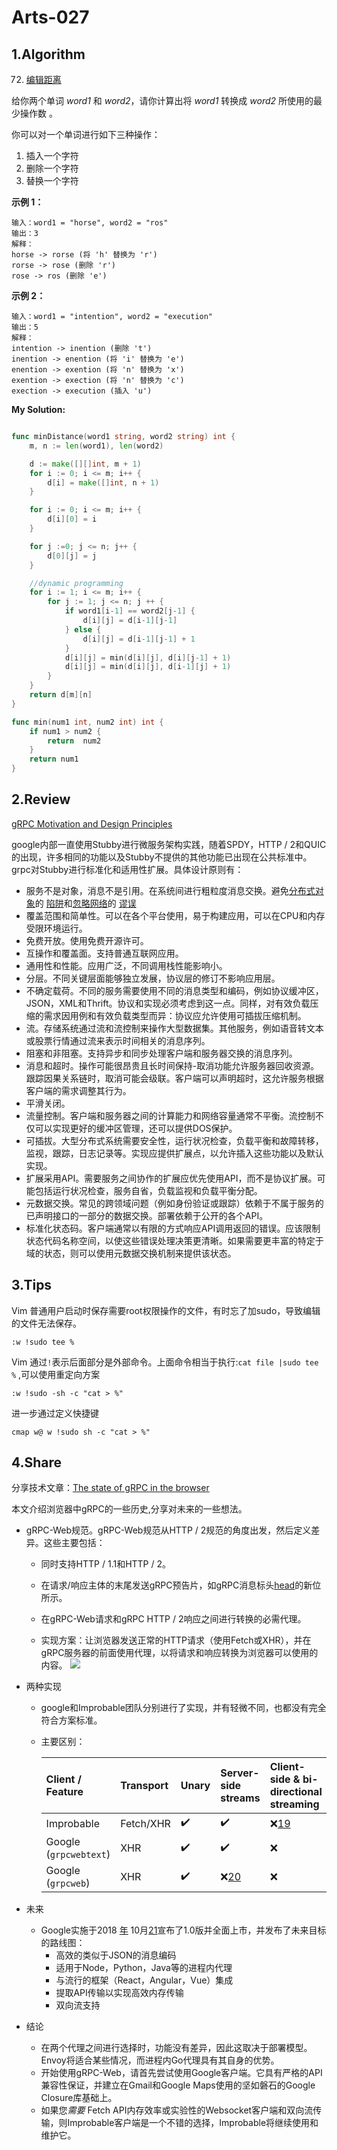 # Arts-027

## 1.Algorithm

72. [编辑距离](https://leetcode-cn.com/problems/edit-distance/)

给你两个单词 *word1* 和 *word2*，请你计算出将 *word1* 转换成 *word2* 所使用的最少操作数 。

你可以对一个单词进行如下三种操作：

1. 插入一个字符
2. 删除一个字符
3. 替换一个字符



**示例 1：**

```
输入：word1 = "horse", word2 = "ros"
输出：3
解释：
horse -> rorse (将 'h' 替换为 'r')
rorse -> rose (删除 'r')
rose -> ros (删除 'e')
```

**示例 2：**

```
输入：word1 = "intention", word2 = "execution"
输出：5
解释：
intention -> inention (删除 't')
inention -> enention (将 'i' 替换为 'e')
enention -> exention (将 'n' 替换为 'x')
exention -> exection (将 'n' 替换为 'c')
exection -> execution (插入 'u')
```



**My Solution:**

```go

func minDistance(word1 string, word2 string) int {
	m, n := len(word1), len(word2)

	d := make([][]int, m + 1)
	for i := 0; i <= m; i++ {
		d[i] = make([]int, n + 1)
	}

	for i := 0; i <= m; i++ {
		d[i][0] = i
	}

	for j :=0; j <= n; j++ {
		d[0][j] = j
	}

	//dynamic programming
	for i := 1; i <= m; i++ {
		for j := 1; j <= n; j ++ {
			if word1[i-1] == word2[j-1] {
				d[i][j] = d[i-1][j-1]
			} else {
				d[i][j] = d[i-1][j-1] + 1
			}
			d[i][j] = min(d[i][j], d[i][j-1] + 1)
			d[i][j] = min(d[i][j], d[i-1][j] + 1)
		}
	}
	return d[m][n]
}

func min(num1 int, num2 int) int {
	if num1 > num2 {
		return  num2
	}
	return num1
}
```



## 2.Review

[gRPC Motivation and Design Principles](https://grpc.io/blog/principles/)

google内部一直使用Stubby进行微服务架构实践，随着SPDY，HTTP / 2和QUIC的出现，许多相同的功能以及Stubby不提供的其他功能已出现在公共标准中。grpc对Stubby进行标准化和适用性扩展。具体设计原则有：

- 服务不是对象，消息不是引用。在系统间进行粗粒度消息交换。避免[分布式对象](https://martinfowler.com/articles/distributed-objects-microservices.html)的 [陷阱](https://martinfowler.com/articles/distributed-objects-microservices.html)和[忽略网络](https://en.wikipedia.org/wiki/Fallacies_of_distributed_computing)的 [谬误](https://en.wikipedia.org/wiki/Fallacies_of_distributed_computing)
- 覆盖范围和简单性。可以在各个平台使用，易于构建应用，可以在CPU和内存受限环境运行。
- 免费开放。使用免费开源许可。
- 互操作和覆盖面。支持普通互联网应用。
- 通用性和性能。应用广泛，不同调用栈性能影响小。
- 分层。不同关键层面能够独立发展，协议层的修订不影响应用层。
- 不确定载荷。不同的服务需要使用不同的消息类型和编码，例如协议缓冲区，JSON，XML和Thrift。协议和实现必须考虑到这一点。同样，对有效负载压缩的需求因用例和有效负载类型而异：协议应允许使用可插拔压缩机制。
- 流。存储系统通过流和流控制来操作大型数据集。其他服务，例如语音转文本或股票行情通过流来表示时间相关的消息序列。
- 阻塞和非阻塞。支持异步和同步处理客户端和服务器交换的消息序列。
- 消息和超时。操作可能很昂贵且长时间保持-取消功能允许服务器回收资源。跟踪因果关系链时，取消可能会级联。客户端可以声明超时，这允许服务根据客户端的需求调整其行为。
- 平滑关闭。
- 流量控制。客户端和服务器之间的计算能力和网络容量通常不平衡。流控制不仅可以实现更好的缓冲区管理，还可以提供DOS保护。
- 可插拔。大型分布式系统需要安全性，运行状况检查，负载平衡和故障转移，监视，跟踪，日志记录等。实现应提供扩展点，以允许插入这些功能以及默认实现。
- 扩展采用API。需要服务之间协作的扩展应优先使用API，而不是协议扩展。可能包括运行状况检查，服务自省，负载监视和负载平衡分配。
- 元数据交换。常见的跨领域问题（例如身份验证或跟踪）依赖于不属于服务的已声明接口的一部分的数据交换。部署依赖于公开的各个API。
- 标准化状态码。客户端通常以有限的方式响应API调用返回的错误。应该限制状态代码名称空间，以使这些错误处理决策更清晰。如果需要更丰富的特定于域的状态，则可以使用元数据交换机制来提供该状态。






## 3.Tips
Vim 普通用户启动时保存需要root权限操作的文件，有时忘了加sudo，导致编辑的文件无法保存。
```shell
:w !sudo tee %
```
Vim 通过`!`表示后面部分是外部命令。上面命令相当于执行:`cat file |sudo tee %` ,可以使用重定向方案

```shell
:w !sudo -sh -c "cat > %"
```

进一步通过定义快捷键

````shell
cmap w@ w !sudo sh -c "cat > %"
````






## 4.Share

分享技术文章：[The state of gRPC in the browser](https://jbrandhorst.com/post/state-of-grpcweb/)

本文介绍浏览器中gRPC的一些历史,分享对未来的一些想法。

- gRPC-Web规范。gRPC-Web规范从HTTP / 2规范的角度出发，然后定义差异。这些主要包括：
  - 同时支持HTTP / 1.1和HTTP / 2。

  - 在请求/响应主体的末尾发送gRPC预告片，如gRPC消息标头[head](https://jbrandhorst.com/post/state-of-grpcweb/#f4)的新位所示。

  - 在gRPC-Web请求和gRPC HTTP / 2响应之间进行转换的必需代理。

  - 实现方案：让浏览器发送正常的HTTP请求（使用Fetch或XHR），并在gRPC服务器的前面使用代理，以将请求和响应转换为浏览器可以使用的内容。
![](img/2020-04-12-12-41-57.png)
  
- 两种实现

  - google和Improbable团队分别进行了实现，并有轻微不同，也都没有完全符合方案标准。

  - 主要区别：

    | Client / Feature       | Transport | Unary | Server-side streams                                       | Client-side & bi-directional streaming                    |
    | :--------------------- | :-------- | :---- | :-------------------------------------------------------- | :-------------------------------------------------------- |
    | Improbable             | Fetc️h/XHR | ✔️     | ✔️                                                         | ❌[19](https://jbrandhorst.com/post/state-of-grpcweb/#f19) |
    | Google (`grpcwebtext`) | XHR ️      | ✔️     | ✔️                                                         | ❌                                                         |
    | Google (`grpcweb`)     | XHR ️      | ✔️     | ❌[20](https://jbrandhorst.com/post/state-of-grpcweb/#f20) | ❌                                                         |

    

- 未来
  - Google实施于2018 [年](https://jbrandhorst.com/post/state-of-grpcweb/#f21) 10月[21](https://jbrandhorst.com/post/state-of-grpcweb/#f21)宣布了1.0版并全面上市，并发布了未来目标的路线图：
    - 高效的类似于JSON的消息编码
    - 适用于Node，Python，Java等的进程内代理
    - 与流行的框架（React，Angular，Vue）集成
    - 提取API传输以实现高效内存传输
    - 双向流支持

- 结论
  - 在两个代理之间进行选择时，功能没有差异，因此这取决于部署模型。Envoy将适合某些情况，而进程内Go代理具有其自身的优势。
  - 开始使用gRPC-Web，请首先尝试使用Google客户端。它具有严格的API兼容性保证，并建立在Gmail和Google Maps使用的坚如磐石的Google Closure库基础上。
  - 如果您*需要* Fetch API内存效率或实验性的Websocket客户端和双向流传输，则Improbable客户端是一个不错的选择，Improbable将继续使用和维护它。